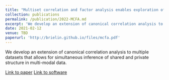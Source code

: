 ```yaml
---
title: "Multiset correlation and factor analysis enables exploration of multi-omic data"
collection: publications
permalink: /publication/2022-MCFA.md
excerpt: 'We develop an extension of canonical correlation analysis to multiple datasets that allows for simultaneous inference of shared and private structure in multi-modal data.'
date: 2021-02-12
venue: TBD
paperurl: 'http://brielin.github.io/files/mcfa.pdf'
---
```

We develop an extension of canonical correlation analysis to multiple datasets that allows for simultaneous inference of shared and private structure in multi-modal data.

[Link to paper](http://brielin.github.io/files/mcfa.pdf)
[Link to software](https://github.com/collinwa/MPCCA)
